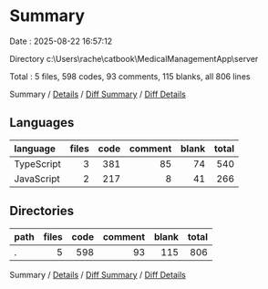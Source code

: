 # Summary

Date : 2025-08-22 16:57:12

Directory c:\\Users\\rache\\catbook\\MedicalManagementApp\\server

Total : 5 files,  598 codes, 93 comments, 115 blanks, all 806 lines

Summary / [Details](details.md) / [Diff Summary](diff.md) / [Diff Details](diff-details.md)

## Languages
| language | files | code | comment | blank | total |
| :--- | ---: | ---: | ---: | ---: | ---: |
| TypeScript | 3 | 381 | 85 | 74 | 540 |
| JavaScript | 2 | 217 | 8 | 41 | 266 |

## Directories
| path | files | code | comment | blank | total |
| :--- | ---: | ---: | ---: | ---: | ---: |
| . | 5 | 598 | 93 | 115 | 806 |

Summary / [Details](details.md) / [Diff Summary](diff.md) / [Diff Details](diff-details.md)